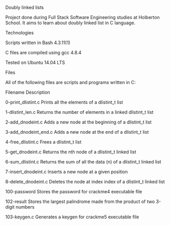 Doubly linked lists

Project done during Full Stack Software Engineering studies at Holberton School. It aims to learn about doubly linked list in C language.

Technologies

Scripts written in Bash 4.3.11(1)

C files are compiled using gcc 4.8.4

Tested on Ubuntu 14.04 LTS

Files

All of the following files are scripts and programs written in C:

Filename Description

0-print_dlistint.c Prints all the elements of a dlistint_t list

1-dlistint_len.c Returns the number of elements in a linked dlistint_t list

2-add_dnodeint.c Adds a new node at the beginning of a dlistint_t list

3-add_dnodeint_end.c Adds a new node at the end of a dlistint_t list

4-free_dlistint.c Frees a dlistint_t list

5-get_dnodeint.c Returns the nth node of a dlistint_t linked list

6-sum_dlistint.c Returns the sum of all the data (n) of a dlistint_t linked list

7-insert_dnodeint.c Inserts a new node at a given position

8-delete_dnodeint.c Deletes the node at index index of a dlistint_t linked list

100-password Stores the password for crackme4 executable file

102-result Stores the largest palindrome made from the product of two 3-digit numbers

103-keygen.c Generates a keygen for crackme5 executable file
